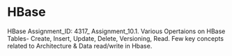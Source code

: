 # HBase
HBase  Assignment_ID: 4317_ Assignment_10.1. Various Opertaions on HBase Tables- Create, Insert, Update, Delete, Versioning, Read. Few key concepts related to Architecture &amp; Data read/write in Hbase. 
